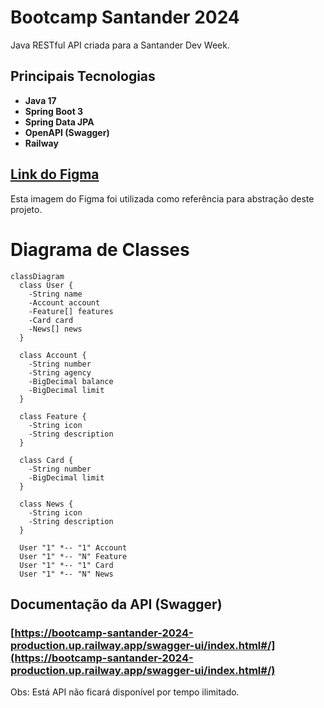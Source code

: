 # Bootcamp Santander 2024

Java RESTful API criada para a Santander Dev Week.

## Principais Tecnologias
- **Java 17**
- **Spring Boot 3**
- **Spring Data JPA**
- **OpenAPI (Swagger)**
- **Railway**

## [Link do Figma](https://www.figma.com/file/0ZsjwjsYlYd3timxqMWlbj/SANTANDER---Projeto-Web%2FMobile?type=design&node-id=1421%3A432&mode=design&t=6dPQuerScEQH0zAn-1)

Esta imagem do Figma foi utilizada como referência para abstração deste projeto.

# Diagrama de Classes

```mermaid
classDiagram
  class User {
    -String name
    -Account account
    -Feature[] features
    -Card card
    -News[] news
  }

  class Account {
    -String number
    -String agency
    -BigDecimal balance
    -BigDecimal limit
  }

  class Feature {
    -String icon
    -String description
  }

  class Card {
    -String number
    -BigDecimal limit
  }

  class News {
    -String icon
    -String description
  }

  User "1" *-- "1" Account
  User "1" *-- "N" Feature
  User "1" *-- "1" Card
  User "1" *-- "N" News
```

## Documentação da API (Swagger)

### [https://bootcamp-santander-2024-production.up.railway.app/swagger-ui/index.html#/](https://bootcamp-santander-2024-production.up.railway.app/swagger-ui/index.html#/)

Obs: Está API não ficará disponível por tempo ilimitado.



